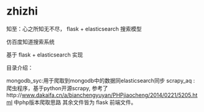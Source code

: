 # zhizhi
知至：心之所知无不尽， flask + elasticsearch 搜索模型

仿百度知道搜索系统

基于 flask + elasticsearch 实现

目录介绍：

mongodb_syc:用于爬取到mongodb中的数据同elasticsearch同步
scrapy_aq   :爬虫程序，基于python开源scrapy,  参考了http://www.dakaifa.cn/a/bianchengyuyan/PHPjiaocheng/2014/0221/5205.html
			中php版本爬取思路
其余文件皆为  flask 前端文件。
